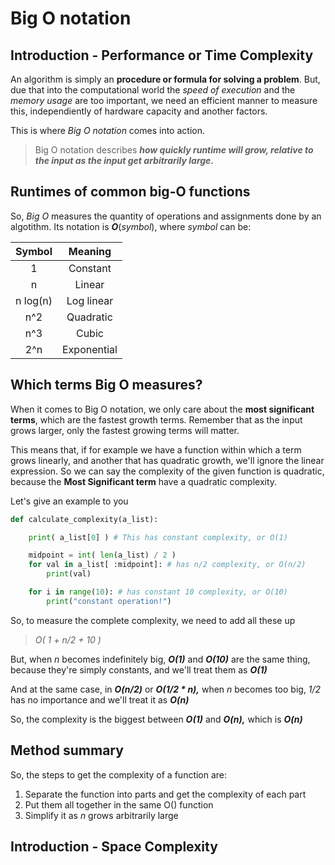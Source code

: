 # Big O notation

## Introduction - Performance or Time Complexity

An algorithm is simply an **procedure or formula for solving a problem**. But, due that into the computational world the *speed of execution* and the *memory usage* are too important, we need an efficient manner to measure this, independiently of hardware capacity and another factors.

This is where *Big O notation* comes into action.

> Big O notation describes ***how quickly runtime will grow, relative to the input as the input get arbitrarily large.***

## Runtimes of common big-O functions

So, *Big O* measures the quantity of operations and assignments done by an algotithm. Its notation is ***O***(*symbol*), where *symbol* can be:

|Symbol|Meaning|
|:--:|:--:|
|1|Constant|
|n|Linear|
|n log(n)|Log linear|
|n^2|Quadratic|
|n^3|Cubic|
|2^n|Exponential|

## Which terms Big O measures?

When it comes to Big O notation, we only care about the **most significant terms**, which are the fastest growth terms. Remember that as the input grows larger, only the fastest growing terms will matter.

This means that, if for example we have a function within which a term grows linearly, and another that has quadratic growth, we'll ignore the linear expression. So we can say the complexity of the given function is quadratic, because the **Most Significant term** have a quadratic complexity.

Let's give an example to you

``` python
def calculate_complexity(a_list):

    print( a_list[0] ) # This has constant complexity, or O(1)

    midpoint = int( len(a_list) / 2 )
    for val in a_list[ :midpoint]: # has n/2 complexity, or O(n/2)
        print(val)

    for i in range(10): # has constant 10 complexity, or O(10)
        print("constant operation!")
```

So, to measure the complete complexity, we need to add all these up

> *O( 1 + n/2 + 10 )*

But, when *n* becomes indefinitely big, ***O(1)*** and ***O(10)*** are the same thing, because they're simply constants, and we'll treat them as ***O(1)***

And at the same case, in ***O(n/2)*** or ***O(1/2 * n),*** when *n* becomes too big, *1/2* has no importance and we'll treat it as ***O(n)***

So, the complexity is the biggest between ***O(1)*** and ***O(n),*** which is ***O(n)***

## Method summary

So, the steps to get the complexity of a function are:

1. Separate the function into parts and get the complexity of each part
2. Put them all together in the same O() function
3. Simplify it as *n* grows arbitrarily large

## Introduction - Space Complexity
